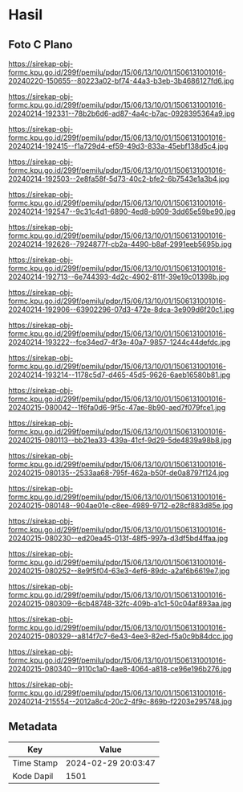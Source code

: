 # Hasil

## Foto C Plano

https://sirekap-obj-formc.kpu.go.id/299f/pemilu/pdpr/15/06/13/10/01/1506131001016-20240220-150655--80223a02-bf74-44a3-b3eb-3b4686127fd6.jpg

https://sirekap-obj-formc.kpu.go.id/299f/pemilu/pdpr/15/06/13/10/01/1506131001016-20240214-192331--78b2b6d6-ad87-4a4c-b7ac-0928395364a9.jpg

https://sirekap-obj-formc.kpu.go.id/299f/pemilu/pdpr/15/06/13/10/01/1506131001016-20240214-192415--f1a729d4-ef59-49d3-833a-45ebf138d5c4.jpg

https://sirekap-obj-formc.kpu.go.id/299f/pemilu/pdpr/15/06/13/10/01/1506131001016-20240214-192503--2e8fa58f-5d73-40c2-bfe2-6b7543e1a3b4.jpg

https://sirekap-obj-formc.kpu.go.id/299f/pemilu/pdpr/15/06/13/10/01/1506131001016-20240214-192547--9c31c4d1-6890-4ed8-b909-3dd65e59be90.jpg

https://sirekap-obj-formc.kpu.go.id/299f/pemilu/pdpr/15/06/13/10/01/1506131001016-20240214-192626--7924877f-cb2a-4490-b8af-2991eeb5695b.jpg

https://sirekap-obj-formc.kpu.go.id/299f/pemilu/pdpr/15/06/13/10/01/1506131001016-20240214-192713--6e744393-4d2c-4902-811f-39e19c01398b.jpg

https://sirekap-obj-formc.kpu.go.id/299f/pemilu/pdpr/15/06/13/10/01/1506131001016-20240214-192906--63902296-07d3-472e-8dca-3e909d6f20c1.jpg

https://sirekap-obj-formc.kpu.go.id/299f/pemilu/pdpr/15/06/13/10/01/1506131001016-20240214-193222--fce34ed7-4f3e-40a7-9857-1244c44defdc.jpg

https://sirekap-obj-formc.kpu.go.id/299f/pemilu/pdpr/15/06/13/10/01/1506131001016-20240214-193214--1178c5d7-d465-45d5-9626-6aeb16580b81.jpg

https://sirekap-obj-formc.kpu.go.id/299f/pemilu/pdpr/15/06/13/10/01/1506131001016-20240215-080042--1f6fa0d6-9f5c-47ae-8b90-aed7f079fce1.jpg

https://sirekap-obj-formc.kpu.go.id/299f/pemilu/pdpr/15/06/13/10/01/1506131001016-20240215-080113--bb21ea33-439a-41cf-9d29-5de4839a98b8.jpg

https://sirekap-obj-formc.kpu.go.id/299f/pemilu/pdpr/15/06/13/10/01/1506131001016-20240215-080135--2533aa68-795f-462a-b50f-de0a8797f124.jpg

https://sirekap-obj-formc.kpu.go.id/299f/pemilu/pdpr/15/06/13/10/01/1506131001016-20240215-080148--904ae01e-c8ee-4989-9712-e28cf883d85e.jpg

https://sirekap-obj-formc.kpu.go.id/299f/pemilu/pdpr/15/06/13/10/01/1506131001016-20240215-080230--ed20ea45-013f-48f5-997a-d3df5bd4ffaa.jpg

https://sirekap-obj-formc.kpu.go.id/299f/pemilu/pdpr/15/06/13/10/01/1506131001016-20240215-080252--8e9f5f04-63e3-4ef6-89dc-a2af6b6619e7.jpg

https://sirekap-obj-formc.kpu.go.id/299f/pemilu/pdpr/15/06/13/10/01/1506131001016-20240215-080309--6cb48748-32fc-409b-a1c1-50c04af893aa.jpg

https://sirekap-obj-formc.kpu.go.id/299f/pemilu/pdpr/15/06/13/10/01/1506131001016-20240215-080329--a814f7c7-6e43-4ee3-82ed-f5a0c9b84dcc.jpg

https://sirekap-obj-formc.kpu.go.id/299f/pemilu/pdpr/15/06/13/10/01/1506131001016-20240215-080340--9110c1a0-4ae8-4064-a818-ce96e196b276.jpg

https://sirekap-obj-formc.kpu.go.id/299f/pemilu/pdpr/15/06/13/10/01/1506131001016-20240214-215554--2012a8c4-20c2-4f9c-869b-f2203e295748.jpg


## Metadata

| Key        | Value               |
| ---------- | ------------------- |
| Time Stamp | 2024-02-29 20:03:47 |
| Kode Dapil | 1501                |



